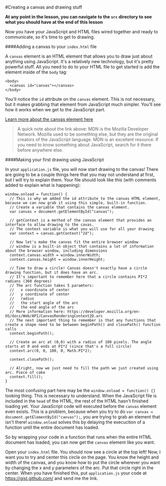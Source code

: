 #Creating a canvas and drawing stuff

**At any point in the lesson, you can navigate to the `src` directory to see what you should have at the end of this lesson**

Now you have your JavaScript and HTML files wired together and ready to communicate, so it's time to get to drawing.

####Adding a canvas to your `index.html` file

A `canvas` element is an HTML element that allows you to draw just about anything using JavaScript. It's a relatively new technology, but it's pretty powerful stuff. All you need to do to your HTML file to get started is add the element inside of the `body` tag:
```
<body>
  <canvas id="canvas"></canvas>
</body>
```

You'll notice the `id` attribute on the `canvas` element. This is not necessary, but it makes grabbing that element from JavaScript much simpler. You'll see how it works when we get to the JavaScript part.

[Learn more about the canvas element here](https://developer.mozilla.org/en-US/docs/Web/API/Canvas_API)

> A quick note about the link above: MDN is the Mozilla Developer Network. Mozilla used to be something else, but they are the original creators of the JavaScript language. MDN is an excellent resource. If you need to know something about JavaScript, search for it there before anywhere else.

####Making your first drawing using JavaScript

In your `application.js` file, you will now start drawing to the canvas! There are going to be a couple things here that you may not understand at first, but I will try to explain them. Your file should look like this (with comments added to explain what is happening):
```
window.onload = function() {
  // This is why we added the id attribute to the canvas HTML element, because we can now grab it using this simple, built-in function.
  // Create a variable that contains the canvas element.
  var canvas = document.getElementById("canvas");

  // getContext is a method of the canvas element that provides an interface to allow drawing to the cavas.
  // The context variable is what you will use for all your drawing
  var context = canvas.getContext("2d");

  // Now let's make the canvas fit the entire browser window
  // window is a built-in object that contains a lot of information about the browser window, including dimensions
  context.canvas.width = window.innerWidth;
  context.canvas.height = window.innerHeight;

  // Time to draw a circle! Canvas doesn't exactly have a circle drawing function, but it does have an arc.
  // It's important to remember here that a circle contains PI*2 radians (360 degrees)
  // The arc function takes 5 paramters:
  //   x coordinate of center
  //   y coordinate of center
  //   radius
  //   the start angle of the arc
  //   the end angle of the arc
  // More information here: https://developer.mozilla.org/en-US/docs/Web/API/CanvasRenderingContext2D.arc
  // The next important thing to remember is that any functions that create a shape need to be between beginPath() and closePath() function calls
  context.beginPath();

  // Create an arc at (0,0) with a radius of 100 pixels. The angle starts at 0 and ends at PI*2 (since that's a full circle)
  context.arc(0, 0, 100, 0, Math.PI*2);

  context.closePath();

  // Alright, now we just need to fill the path we just created using arc. Piece of cake
  context.fill();
}
```

The most confusing part here may be the `window.onload = function() {}` looking thing. This is necessary to understand. When the JavaScript file is included in the `head` of the HTML, the rest of the HTML hasn't finished loading yet. Your JavaScript code will executed before the `canvas` element even exists. This is a problem, because when you try to do `var canvas = document.getElementById("canvas");`, you are trying to grab an element that isn't there! `window.onload` solves this by delaying the execuction of a function until the entire document has loaded.

So by wrapping your code in a function that runs when the entire HTML document has loaded, you can now get the `canvas` element like you want.

Open your `index.html` file. You should now see a circle at the top left! Now, I want you to try and center this circle on the page. You know the height and width of the canvas, and you know how to put the circle wherever you want by changing the x and y parameters of the arc. Put that circle right in the center. When you have finished this, put `application.js` your code at https://gist.github.com/ and send me the link.
